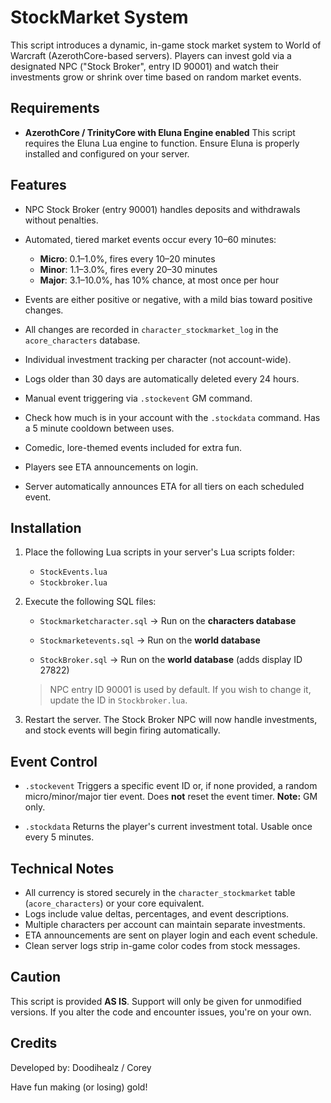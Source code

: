 # StockMarket System

This script introduces a dynamic, in-game stock market system to World of Warcraft (AzerothCore-based servers). Players can invest gold via a designated NPC ("Stock Broker", entry ID 90001) and watch their investments grow or shrink over time based on random market events.

## Requirements

* **AzerothCore / TrinityCore with Eluna Engine enabled**
  This script requires the Eluna Lua engine to function. Ensure Eluna is properly installed and configured on your server.

## Features

* NPC Stock Broker (entry 90001) handles deposits and withdrawals without penalties.
* Automated, tiered market events occur every 10–60 minutes:

  * **Micro**: 0.1–1.0%, fires every 10–20 minutes
  * **Minor**: 1.1–3.0%, fires every 20–30 minutes
  * **Major**: 3.1–10.0%, has 10% chance, at most once per hour
* Events are either positive or negative, with a mild bias toward positive changes.
* All changes are recorded in `character_stockmarket_log` in the `acore_characters` database.
* Individual investment tracking per character (not account-wide).
* Logs older than 30 days are automatically deleted every 24 hours.
* Manual event triggering via `.stockevent` GM command.
* Check how much is in your account with the `.stockdata` command. Has a 5 minute cooldown between uses.
* Comedic, lore-themed events included for extra fun.
* Players see ETA announcements on login.
* Server automatically announces ETA for all tiers on each scheduled event.

## Installation

1. Place the following Lua scripts in your server's Lua scripts folder:

   * `StockEvents.lua`
   * `Stockbroker.lua`

2. Execute the following SQL files:

   * `Stockmarketcharacter.sql` → Run on the **characters database**

   * `Stockmarketevents.sql` → Run on the **world database**

   * `StockBroker.sql` → Run on the **world database** (adds display ID 27822)

   > NPC entry ID 90001 is used by default. If you wish to change it, update the ID in `Stockbroker.lua`.

3. Restart the server. The Stock Broker NPC will now handle investments, and stock events will begin firing automatically.

## Event Control

* `.stockevent`
  Triggers a specific event ID or, if none provided, a random micro/minor/major tier event. Does **not** reset the event timer.
  **Note:** GM only.

* `.stockdata`
  Returns the player's current investment total. Usable once every 5 minutes.

## Technical Notes

* All currency is stored securely in the `character_stockmarket` table (`acore_characters`) or your core equivalent.
* Logs include value deltas, percentages, and event descriptions.
* Multiple characters per account can maintain separate investments.
* ETA announcements are sent on player login and each event schedule.
* Clean server logs strip in-game color codes from stock messages.

## Caution

This script is provided **AS IS**. Support will only be given for unmodified versions. If you alter the code and encounter issues, you're on your own.

## Credits

Developed by:
Doodihealz / Corey

Have fun making (or losing) gold!


